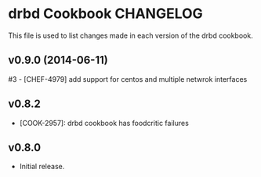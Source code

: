 drbd Cookbook CHANGELOG
=======================
This file is used to list changes made in each version of the drbd cookbook.

v0.9.0 (2014-06-11)
-------------------
#3 - [CHEF-4979] add support for centos and multiple netwrok interfaces


v0.8.2
------
- [COOK-2957]: drbd cookbook has foodcritic failures

v0.8.0
------
- Initial release.
